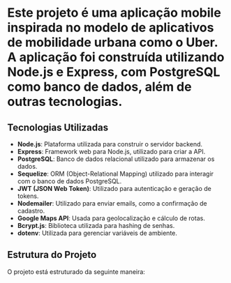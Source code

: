 # Este projeto é uma aplicação mobile inspirada no modelo de aplicativos de mobilidade urbana como o Uber. A aplicação foi construída utilizando Node.js e Express, com PostgreSQL como banco de dados, além de outras tecnologias.

## Tecnologias Utilizadas

- **Node.js**: Plataforma utilizada para construir o servidor backend.
- **Express**: Framework web para Node.js, utilizado para criar a API.
- **PostgreSQL**: Banco de dados relacional utilizado para armazenar os dados.
- **Sequelize**: ORM (Object-Relational Mapping) utilizado para interagir com o banco de dados PostgreSQL.
- **JWT (JSON Web Token)**: Utilizado para autenticação e geração de tokens.
- **Nodemailer**: Utilizado para enviar emails, como a confirmação de cadastro.
- **Google Maps API**: Usada para geolocalização e cálculo de rotas.
- **Bcrypt.js**: Biblioteca utilizada para hashing de senhas.
- **dotenv**: Utilizada para gerenciar variáveis de ambiente.

## Estrutura do Projeto

O projeto está estruturado da seguinte maneira:

